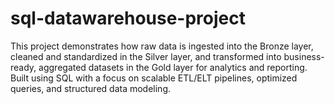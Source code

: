 # sql-datawarehouse-project
This project demonstrates how raw data is ingested into the Bronze layer, cleaned and standardized in the Silver layer, and transformed into business-ready, aggregated datasets in the Gold layer for analytics and reporting. Built using SQL with a focus on scalable ETL/ELT pipelines, optimized queries, and structured data modeling.
